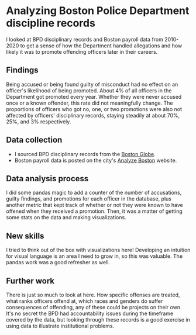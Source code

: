 # Analyzing Boston Police Department discipline records

I looked at BPD disciplinary records and Boston payroll data from 2010-2020 to get a sense of how the Department handled allegations and how likely it was to promote offending officers later in their careers.

## Findings

Being accused or being found guilty of misconduct had no effect on an officer's likelihood of being promoted. About 4% of all officers in the Department got promoted every year. Whether they were never accused once or a known offender, this rate did not meaningfully change. The proportions of officers who got no, one, or two promotions were also not affected by officers' disciplinary records, staying steadily at about 70%, 25%, and 3% respectively.

## Data collection

- I sourced BPD disciplinary records from the [Boston Globe](https://www.bostonglobe.com/2020/11/24/metro/heres-searchable-database-boston-police-department-internal-investigations-disciplinary-actions-more/).
- Boston payroll data is posted on the city's [Analyze Boston](https://data.boston.gov/dataset/employee-earnings-report) website.

## Data analysis process

I did some pandas magic to add a counter of the number of accusations, guilty findings, and promotions for each officer in the database, plus another metric that kept track of whether or not they were known to have offened when they received a promotion. Then, it was a matter of getting some stats on the data and making visualizations.

## New skills

I tried to think out of the box with visualizations here! Developing an intuition for visual language is an area I need to grow in, so this was valuable. The pandas work was a good refresher as well.

## Further work

There is just so much to look at here. How specific offenses are treated, what ranks officers offend at, which races and genders do suffer consequences of offending, any of these could be projects on their own. It's no secret the BPD had accountability issues during the timeframe covered by the data, but looking through these records is a good exercise in using data to illustrate institutional problems.
